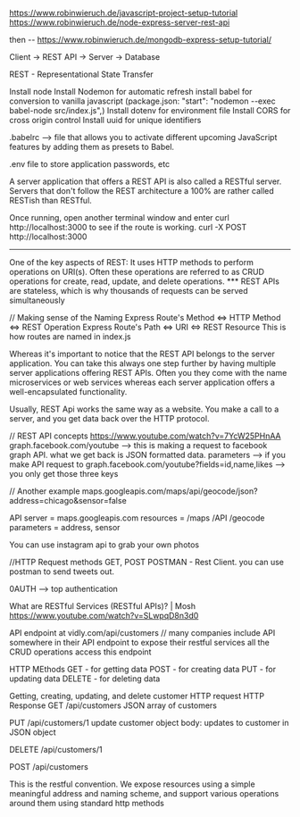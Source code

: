 https://www.robinwieruch.de/javascript-project-setup-tutorial
https://www.robinwieruch.de/node-express-server-rest-api



then -- https://www.robinwieruch.de/mongodb-express-setup-tutorial/

Client -> REST API -> Server -> Database

REST - Representational State Transfer 


Install node
Install Nodemon for automatic refresh 
install babel for conversion to vanilla javascript (package.json:   "start": "nodemon --exec babel-node src/index.js",)
Install dotenv for environment file 
Install CORS for cross origin control
Install uuid for unique identifiers 

.babelrc --> file that allows you to activate different upcoming JavaScript features by adding them as presets to Babel. 

.env file to store application passwords, etc 

A server application that offers a REST API is also called a RESTful server. Servers that don't follow the REST architecture a 100% are rather called RESTish than RESTful. 

Once running, open another terminal window and enter curl http://localhost:3000 to see if the route is working. curl -X POST http://localhost:3000

*** 
One of the key aspects of REST: It uses HTTP methods to perform operations on URI(s). Often these operations are referred to as CRUD operations for create, read, update, and delete operations. 
*** REST APIs are stateless, which is why thousands of requests can be served simultaneously 

// Making sense of the Naming
Express Route's Method <=> HTTP Method <=> REST Operation
Express Route's Path <=> URI <=> REST Resource
        This is how routes are named in index.js


Whereas it's important to notice that the REST API belongs to the server application. You can take this always one step further by having multiple server applications offering REST APIs. Often you they come with the name microservices or web services whereas each server application offers a well-encapsulated functionality.

Usually, REST Api works the same way as a website. You make a call to a server, and you get data back over the HTTP protocol. 

//  REST API concepts
https://www.youtube.com/watch?v=7YcW25PHnAA
graph.facebook.com/youtube      -->  this is making a request to facebook graph API. what we get back is JSON formatted data. 
parameters --> if you make API request to graph.facebook.com/youtube?fields=id,name,likes   --> you only get those three keys 

// Another example 
maps.googleapis.com/maps/api/geocode/json?address=chicago&sensor=false

API server = maps.googleapis.com
resources = /maps    /API   /geocode
parameters = address, sensor 

You can use instagram api to grab your own photos 

//HTTP Request methods
GET, POST 
POSTMAN - Rest Client. you can use postman to send tweets out. 

0AUTH --> top authentication 


What are RESTful Services (RESTful APIs)? | Mosh
https://www.youtube.com/watch?v=SLwpqD8n3d0

API endpoint at vidly.com/api/customers
// many companies include API somewhere in their API endpoint to expose their restful services 
all the CRUD operations access this endpoint 

HTTP MEthods
GET - for getting data
POST - for creating data 
PUT - for updating data 
DELETE - for deleting data 


Getting, creating, updating, and delete customer 
HTTP request                                                  HTTP Response
GET /api/customers                                            JSON array of customers        

PUT /api/customers/1                                            update customer object 
body: updates to customer in JSON object 

DELETE /api/customers/1                 

POST /api/customers


This is the restful convention. We expose resources using a simple meaningful address and naming scheme, and support various operations around them using standard http methods 